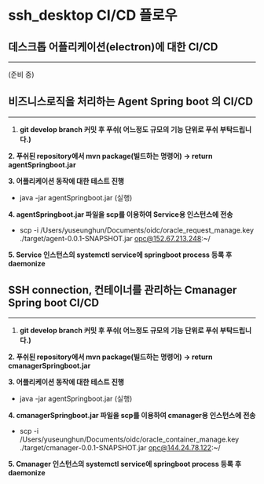 # ssh_desktop CI/CD 플로우

## 데스크톱 어플리케이션(electron)에 대한 CI/CD

---

(준비 중)

## 비즈니스로직을 처리하는 Agent Spring boot 의 CI/CD

---

1. **git develop branch 커밋 후 푸쉬( 어느정도 규모의 기능 단위로 푸쉬 부탁드립니다.)**

 **2.  푸쉬된 repository에서 mvn package(빌드하는 명령어) → return agentSpringboot.jar**

 **3. 어플리케이션 동작에 대한 테스트 진행**

- java -jar agentSpringboot.jar (실행)

 **4. agentSpringboot.jar 파일을 scp를 이용하여 Service용 인스턴스에 전송**

- scp -i /Users/yuseunghun/Documents/oidc/oracle_request_manage.key ./target/agent-0.0.1-SNAPSHOT.jar [opc@152.67.213.248](mailto:opc@152.67.213.248):~/

 **5. Service 인스턴스의 systemctl service에 springboot process 등록 후 daemonize**

## SSH connection, 컨테이너를 관리하는 Cmanager Spring boot CI/CD

---

1. **git develop branch 커밋 후 푸쉬( 어느정도 규모의 기능 단위로 푸쉬 부탁드립니다.)**

 **2.  푸쉬된 repository에서 mvn package(빌드하는 명령어) → return cmanagerSpringboot.jar**

 **3. 어플리케이션 동작에 대한 테스트 진행**

- java -jar agentSpringboot.jar (실행)

 **4. cmanagerSpringboot.jar 파일을 scp를 이용하여 cmanager용 인스턴스에 전송**

- scp -i /Users/yuseunghun/Documents/oidc/oracle_container_manage.key ./target/cmanager-0.0.1-SNAPSHOT.jar [opc@144.24.78.122](mailto:opc@144.24.78.122):~/

 **5. Cmanager 인스턴스의 systemctl service에 springboot process 등록 후 daemonize**